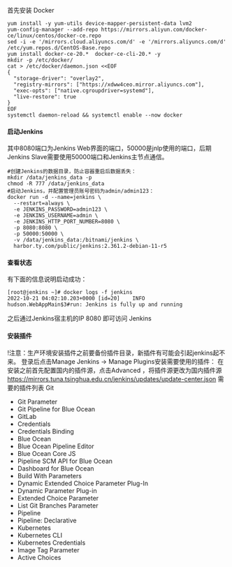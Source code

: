 首先安装 Docker
```shell
yum install -y yum-utils device-mapper-persistent-data lvm2
yum-config-manager --add-repo https://mirrors.aliyun.com/docker-ce/linux/centos/docker-ce.repo
sed -i -e '/mirrors.cloud.aliyuncs.com/d' -e '/mirrors.aliyuncs.com/d' /etc/yum.repos.d/CentOS-Base.repo
yum install docker-ce-20.*  docker-ce-cli-20.* -y
mkdir -p /etc/docker/
cat > /etc/docker/daemon.json <<EOF
{
  "storage-driver": "overlay2",
  "registry-mirrors": ["https://xdww4ceo.mirror.aliyuncs.com"],
  "exec-opts": ["native.cgroupdriver=systemd"],
  "live-restore": true
}
EOF
systemctl daemon-reload && systemctl enable --now docker
```
#### 启动Jenkins
其中8080端口为Jenkins Web界面的端口，50000是jnlp使用的端口，后期Jenkins Slave需要使用50000端口和Jenkins主节点通信。
```shell
#创建Jenkins的数据目录，防止容器重启后数据丢失： 
mkdir /data/jenkins_data -p
chmod -R 777 /data/jenkins_data
#启动Jenkins，并配置管理员账号密码为admin/admin123：
docker run -d --name=jenkins \
  --restart=always \
  -e JENKINS_PASSWORD=admin123 \
  -e JENKINS_USERNAME=admin \
  -e JENKINS_HTTP_PORT_NUMBER=8080 \
  -p 8080:8080 \
  -p 50000:50000 \
  -v /data/jenkins_data:/bitnami/jenkins \
  harbor.ty.com/public/jenkins:2.361.2-debian-11-r5
```
#### 查看状态
有下面的信息说明启动成功：
```text
[root@jenkins ~]# docker logs -f jenkins
2022-10-21 04:02:10.203+0000 [id=20]    INFO    hudson.WebAppMain$3#run: Jenkins is fully up and running
```
之后通过Jenkins宿主机的IP 8080 即可访问 Jenkins

#### 安装插件
!注意：生产环境安装插件之前要备份插件目录，新插件有可能会引起jenkins起不来。
登录后点击Manage Jenkins -> Manage Plugins安装需要使用的插件：
在安装之前首先配置国内的插件源，点击Advanced ，将插件源更改为国内插件源
https://mirrors.tuna.tsinghua.edu.cn/jenkins/updates/update-center.json
需要的插件列表
Git
* Git Parameter
* Git Pipeline for Blue Ocean
* GitLab
* Credentials
* Credentials Binding
* Blue Ocean
* Blue Ocean Pipeline Editor
* Blue Ocean Core JS
* Pipeline SCM API for Blue Ocean
* Dashboard for Blue Ocean
* Build With Parameters
* Dynamic Extended Choice Parameter Plug-In
* Dynamic Parameter Plug-in
* Extended Choice Parameter
* List Git Branches Parameter
* Pipeline
* Pipeline: Declarative
* Kubernetes
* Kubernetes CLI
* Kubernetes Credentials
* Image Tag Parameter
* Active Choices















